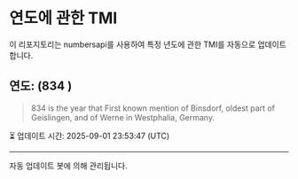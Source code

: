 
# 연도에 관한 TMI

이 리포지토리는 numbersapi를 사용하여 특정 년도에 관한 TMI를 자동으로 업데이트합니다.

## 연도: (834 )
> 834 is the year that First known mention of Binsdorf, oldest part of Geislingen, and of Werne in Westphalia, Germany.

⏳ 업데이트 시간: 2025-09-01 23:53:47 (UTC)

---
자동 업데이트 봇에 의해 관리됩니다.
